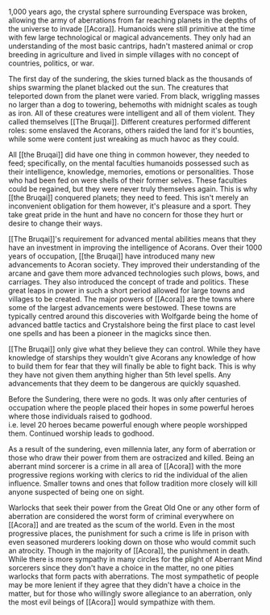 1,000 years ago, the crystal sphere surrounding Everspace was broken, allowing the army of aberrations from far reaching planets in the depths of the universe to invade [[Acora]]. Humanoids were still primitive at the time with few large technological or magical advancements. They only had an understanding of the most basic cantrips, hadn't mastered animal or crop breeding in agriculture and lived in simple villages with no concept of countries, politics, or war.
 
The first day of the sundering, the skies turned black as the thousands of ships swarming the planet blacked out the sun. The creatures that teleported down from the planet were varied. From black, wriggling masses no larger than a dog to towering, behemoths with midnight scales as tough as iron. All of these creatures were intelligent and all of them violent. They called themselves [[The Bruqai]]. Different creatures performed different roles: some enslaved the Acorans, others raided the land for it's bounties, while some were content just wreaking as much havoc as they could.
 
All [[the Bruqai]] did have one thing in common however, they needed to feed; specifically, on the mental faculties humanoids possessed such as their intelligence, knowledge, memories, emotions or personalities. Those who had been fed on were shells of their former selves. These faculties could be regained, but they were never truly themselves again. This is why [[the Bruqai]] conquered planets; they need to feed. This isn't merely an inconvenient obligation for them however, it's pleasure and a sport. They take great pride in the hunt and have no concern for those they hurt or desire to change their ways.
 
[[The Bruqai]]'s requirement for advanced mental abilities means that they have an investment in improving the intelligence of Acorans. Over their 1000 years of occupation, [[the Bruqai]] have introduced many new advancements to Acoran society. They improved their understanding of the arcane and gave them more advanced technologies such plows, bows, and carriages. They also introduced the concept of trade and politics. These great leaps in power in such a short period allowed for large towns and villages to be created. The major powers of [[Acora]] are the towns where some of the largest advancements were bestowed. These towns are typically centred around this discoveries with Wolfgarde being the home of advanced battle tactics and Crystalshore being the first place to cast level one spells and has been a pioneer in the magicks since then.
 
[[The Bruqai]] only give what they believe they can control. While they have knowledge of starships they wouldn't give Acorans any knowledge of how to build them for fear that they will finally be able to fight back. This is why they have not given them anything higher than 5th level spells. Any advancements that they deem to be dangerous are quickly squashed.
      

Before the Sundering, there were no gods. It was only after centuries of occupation where the people placed their hopes in some powerful heroes where those individuals raised to godhood.  
i.e. level 20 heroes became powerful enough where people worshipped them. Continued worship leads to godhood.
       
As a result of the sundering, even millennia later, any form of aberration or those who draw their power from them are ostracized and killed. Being an aberrant mind sorcerer is a crime in all area of [[Acora]] with the more progressive regions working with clerics to rid the individual of the alien influence. Smaller towns and ones that follow tradition more closely will kill anyone suspected of being one on sight.
 
Warlocks that seek their power from the Great Old One or any other form of aberration are considered the worst form of criminal everywhere on [[Acora]] and are treated as the scum of the world. Even in the most progressive places, the punishment for such a crime is life in prison with even seasoned murderers looking down on those who would commit such an atrocity. Though in the majority of [[Acora]], the punishment in death. While there is more sympathy in many circles for the plight of Aberrant Mind sorcerers since they don't have a choice in the matter, no one pities warlocks that form pacts with aberrations. The most sympathetic of people may be more lenient if they agree that they didn't have a choice in the matter, but for those who willingly swore allegiance to an aberration, only the most evil beings of [[Acora]] would sympathize with them.